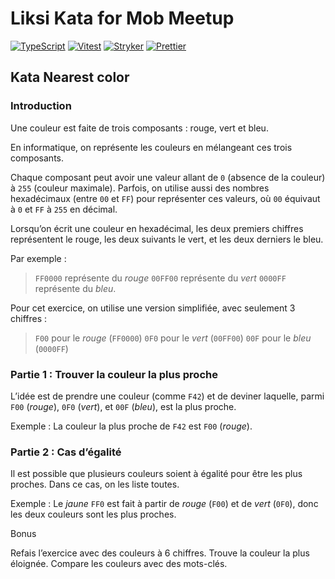 # Liksi Kata for Mob Meetup

[![TypeScript](https://img.shields.io/badge/TypeScript-3178C6?logo=typescript&logoColor=white)](https://www.typescriptlang.org/)
[![Vitest](https://img.shields.io/badge/Vitest-ACD268?logo=vitest&logoColor=white)](https://vitest.dev/)
[![Stryker](https://img.shields.io/badge/Stryker-f1c40f?logo=stryker&logoColor=white)](https://stryker-mutator.io/)
[![Prettier](https://img.shields.io/badge/Prettier-c596c7?logo=prettier&logoColor=white)](https://prettier.io/)

## Kata Nearest color

### Introduction

Une couleur est faite de trois composants : rouge, vert et bleu.

En informatique, on représente les couleurs en mélangeant ces trois composants.

Chaque composant peut avoir une valeur allant de `0` (absence de la couleur) à `255` (couleur maximale).
Parfois, on utilise aussi des nombres hexadécimaux (entre `00` et `FF`) pour représenter ces valeurs, où `00` équivaut à `0` et `FF` à `255` en décimal.

Lorsqu’on écrit une couleur en hexadécimal, les deux premiers chiffres représentent le rouge, les deux suivants le vert, et les deux derniers le bleu.

Par exemple :

> `FF0000` représente du _rouge_ `00FF00` représente du _vert_ `0000FF` représente du _bleu_.

Pour cet exercice, on utilise une version simplifiée, avec seulement 3 chiffres :

> `F00` pour le _rouge_ (`FF0000`) `0F0` pour le _vert_ (`00FF00`) `00F` pour le _bleu_ (`0000FF`)

### Partie 1 : Trouver la couleur la plus proche

L’idée est de prendre une couleur (comme `F42`) et de deviner laquelle, parmi `F00` (_rouge_), `0F0` (_vert_), et `00F` (_bleu_), est la plus proche.

Exemple : La couleur la plus proche de `F42` est `F00` (_rouge_).

### Partie 2 : Cas d’égalité

Il est possible que plusieurs couleurs soient à égalité pour être les plus proches. Dans ce cas, on les liste toutes.

Exemple : Le _jaune_ `FF0` est fait à partir de _rouge_ (`F00`) et de _vert_ (`0F0`), donc les deux couleurs sont les plus proches.

Bonus

Refais l’exercice avec des couleurs à 6 chiffres. Trouve la couleur la plus éloignée. Compare les couleurs avec des mots-clés.
